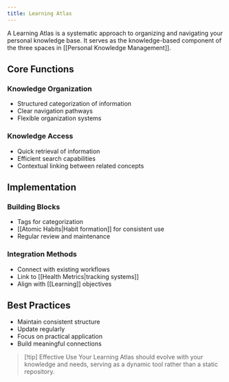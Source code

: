 ```yaml
---
title: Learning Atlas
---
```


A Learning Atlas is a systematic approach to organizing and navigating your personal knowledge base. It serves as the knowledge-based component of the three spaces in [[Personal Knowledge Management]].

## Core Functions

### Knowledge Organization
- Structured categorization of information
- Clear navigation pathways
- Flexible organization systems

### Knowledge Access
- Quick retrieval of information
- Efficient search capabilities
- Contextual linking between related concepts

## Implementation

### Building Blocks
- Tags for categorization
- [[Atomic Habits|Habit formation]] for consistent use
- Regular review and maintenance

### Integration Methods
- Connect with existing workflows
- Link to [[Health Metrics|tracking systems]]
- Align with [[Learning]] objectives

## Best Practices
- Maintain consistent structure
- Update regularly
- Focus on practical application
- Build meaningful connections

> [!tip] Effective Use
> Your Learning Atlas should evolve with your knowledge and needs, serving as a dynamic tool rather than a static repository.

